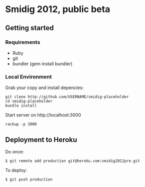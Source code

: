 # Smidig 2012, public beta

## Getting started

### Requirements

* Ruby
* git
* bundler (gem install bundler)

### Local Environment

Grab your copy and install depencies:

    git clone http://github.com/USERNAME/smidig-placeholder
    cd smidig-placeholder
    bundle install

Start server on http://localhost:3000

    rackup -p 3000

## Deployment to Heroku

Do once:

    $ git remote add production git@heroku.com:smidig2012pre.git

To deploy:

    $ git push production

